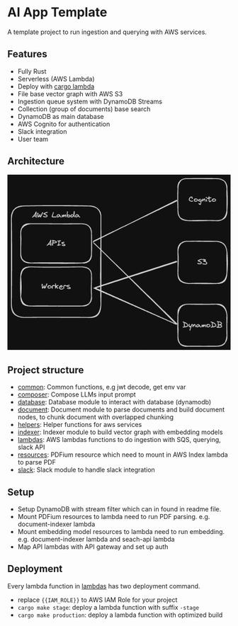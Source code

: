 # AI App Template

A template project to run ingestion and querying with AWS services.

## Features

- Fully Rust
- Serverless (AWS Lambda)
- Deploy with [cargo lambda](https://www.cargo-lambda.info)
- File base vector graph with AWS S3
- Ingestion queue system with DynamoDB Streams
- Collection (group of documents) base search
- DynamoDB as main database
- AWS Cognito for authentication
- Slack integration
- User team

## Architecture

![Architecture](./docs/architecture.png)

## Project structure

- [common](./common): Common functions, e.g jwt decode, get env var
- [composer](./composer): Compose LLMs input prompt
- [database](./database): Database module to interact with database (dynamodb)
- [document](./document): Document module to parse documents and build document nodes, to chunk document with overlapped chunking
- [helpers](./helpers): Helper functions for aws services
- [indexer](./indexer): Indexer module to build vector graph with embedding models
- [lambdas](./lambdas): AWS lambdas functions to do ingestion with SQS, querying, slack API
- [resources](./resources): PDFium resource which need to mount in AWS Index lambda to parse PDF
- [slack](./slack): Slack module to handle slack integration

## Setup

- Setup DynamoDB with stream filter which can in found in readme file.
- Mount PDFium resources to lambda need to run PDF parsing. e.g. document-indexer lambda
- Mount embedding model resources to lambda need to run embedding. e.g. document-indexer lambda and seach-api lambda
- Map API lambdas  with API gateway and set up auth

## Deployment

Every lambda function in [lambdas](./lambdas) has two deployment command.

- replace `{{IAM_ROLE}}` to AWS IAM Role for your project
- `cargo make stage`: deploy a lambda function with suffix `-stage`
- `cargo make production`: deploy a lambda function with optimized build
